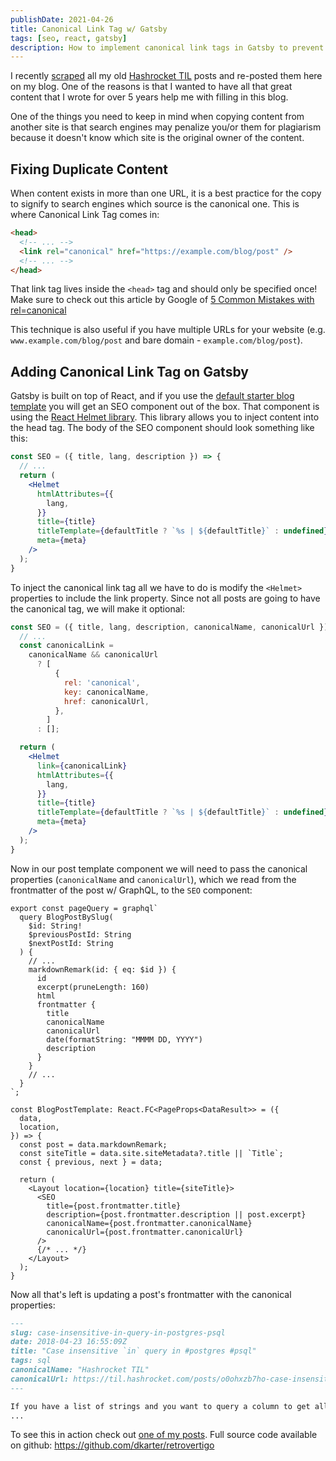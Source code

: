 ```yaml
---
publishDate: 2021-04-26
title: Canonical Link Tag w/ Gatsby
tags: [seo, react, gatsby]
description: How to implement canonical link tags in Gatsby to prevent duplicate content penalties.
---
```


I recently [scraped](https://github.com/dkarter/til_scrape) all my old
[Hashrocket TIL](https://til.hashrocket.com) posts and re-posted them here on my
blog. One of the reasons is that I wanted to have all that great content that I
wrote for over 5 years help me with filling in this blog.

One of the things you need to keep in mind when copying content from another
site is that search engines may penalize you/or them for plagiarism because it
doesn't know which site is the original owner of the content.

## Fixing Duplicate Content
When content exists in more than one URL, it is a best practice for the copy to
signify to search engines which source is the canonical one. This is where
Canonical Link Tag comes in:

```html
<head>
  <!-- ... -->
  <link rel="canonical" href="https://example.com/blog/post" />
  <!-- ... -->
</head>
```

That link tag lives inside the `<head>` tag and should only be specified once!
Make sure to check out this article by Google of [5 Common Mistakes with
rel=canonical](https://developers.google.com/search/blog/2013/04/5-common-mistakes-with-relcanonical)

This technique is also useful if you have multiple URLs for your website (e.g.
`www.example.com/blog/post` and bare domain - `example.com/blog/post`).

## Adding Canonical Link Tag on Gatsby

Gatsby is built on top of React, and if you use the [default starter blog
template](https://github.com/gatsbyjs/gatsby-starter-blog) you will get an SEO
component out of the box. That component is using the [React Helmet
library](https://github.com/nfl/react-helmet). This library allows you to inject
content into the head tag. The body of the SEO component should look something
like this:


```jsx
const SEO = ({ title, lang, description }) => {
  // ...
  return (
    <Helmet
      htmlAttributes={{
        lang,
      }}
      title={title}
      titleTemplate={defaultTitle ? `%s | ${defaultTitle}` : undefined}
      meta={meta}
    />
  );
}
```

To inject the canonical link tag all we have to do is modify the `<Helmet>`
properties to include the link property. Since not all posts are going to have
the canonical tag, we will make it optional:


```jsx
const SEO = ({ title, lang, description, canonicalName, canonicalUrl }) => {
  // ...
  const canonicalLink =
    canonicalName && canonicalUrl
      ? [
          {
            rel: 'canonical',
            key: canonicalName,
            href: canonicalUrl,
          },
        ]
      : [];

  return (
    <Helmet
      link={canonicalLink}
      htmlAttributes={{
        lang,
      }}
      title={title}
      titleTemplate={defaultTitle ? `%s | ${defaultTitle}` : undefined}
      meta={meta}
    />
  );
}
```

Now in our post template component we will need to pass the canonical
properties (`canonicalName` and `canonicalUrl`), which we read from the
frontmatter of the post w/ GraphQL, to the `SEO` component:

```tsx
export const pageQuery = graphql`
  query BlogPostBySlug(
    $id: String!
    $previousPostId: String
    $nextPostId: String
  ) {
    // ...
    markdownRemark(id: { eq: $id }) {
      id
      excerpt(pruneLength: 160)
      html
      frontmatter {
        title
        canonicalName
        canonicalUrl
        date(formatString: "MMMM DD, YYYY")
        description
      }
    }
    // ...
  }
`;

const BlogPostTemplate: React.FC<PageProps<DataResult>> = ({
  data,
  location,
}) => {
  const post = data.markdownRemark;
  const siteTitle = data.site.siteMetadata?.title || `Title`;
  const { previous, next } = data;

  return (
    <Layout location={location} title={siteTitle}>
      <SEO
        title={post.frontmatter.title}
        description={post.frontmatter.description || post.excerpt}
        canonicalName={post.frontmatter.canonicalName}
        canonicalUrl={post.frontmatter.canonicalUrl}
      />
      {/* ... */}
    </Layout>
  );
}
```

Now all that's left is updating a post's frontmatter with the canonical
properties:

```markdown
---
slug: case-insensitive-in-query-in-postgres-psql
date: 2018-04-23 16:55:09Z
title: "Case insensitive `in` query in #postgres #psql"
tags: sql
canonicalName: "Hashrocket TIL"
canonicalUrl: https://til.hashrocket.com/posts/o0ohxzb7ho-case-insensitive-in-query-in-postgres-psql
---

If you have a list of strings and you want to query a column to get all the matching records, but you do not care about the casing, Postgres offers a cool and easy way of doing that with the citext extension.
...
```

To see this in action check out [one of my posts](/case-insensitive-in-query-in-postgres-psql). Full source code available on github: https://github.com/dkarter/retrovertigo